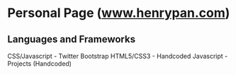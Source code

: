 Personal Page (www.henrypan.com)
===================

Languages and Frameworks
----------------------
CSS/Javascript - Twitter Bootstrap
HTML5/CSS3 - Handcoded
Javascript - Projects (Handcoded)

